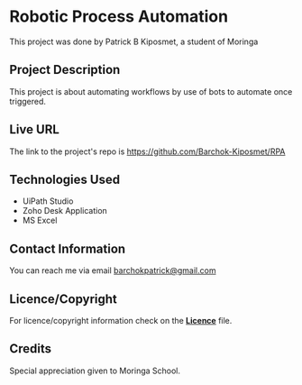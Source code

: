 # Robotic Process Automation
<!-- Introduction of Author -->
This project was done by Patrick B Kiposmet, a student of Moringa

<!--Project Description  -->

## Project Description

This project is about automating workflows by use of bots to automate once triggered.

## Live URL

The link to the project's repo is https://github.com/Barchok-Kiposmet/RPA

## Technologies Used

* UiPath Studio
* Zoho Desk Application
* MS Excel

## Contact Information

You can reach me via email barchokpatrick@gmail.com

## Licence/Copyright

For licence/copyright information check on the <a href="https://github.com/Barchok-Kiposmet/RPA/blob/main/LICENSE"><strong>Licence</strong></a> file.

## Credits

Special appreciation given to Moringa School.
